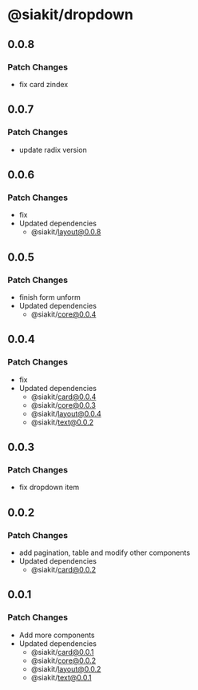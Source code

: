 # @siakit/dropdown

## 0.0.8

### Patch Changes

- fix card zindex

## 0.0.7

### Patch Changes

- update radix version

## 0.0.6

### Patch Changes

- fix
- Updated dependencies
  - @siakit/layout@0.0.8

## 0.0.5

### Patch Changes

- finish form unform
- Updated dependencies
  - @siakit/core@0.0.4

## 0.0.4

### Patch Changes

- fix
- Updated dependencies
  - @siakit/card@0.0.4
  - @siakit/core@0.0.3
  - @siakit/layout@0.0.4
  - @siakit/text@0.0.2

## 0.0.3

### Patch Changes

- fix dropdown item

## 0.0.2

### Patch Changes

- add pagination, table and modify other components
- Updated dependencies
  - @siakit/card@0.0.2

## 0.0.1

### Patch Changes

- Add more components
- Updated dependencies
  - @siakit/card@0.0.1
  - @siakit/core@0.0.2
  - @siakit/layout@0.0.2
  - @siakit/text@0.0.1
